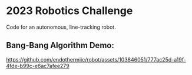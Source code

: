 # 2023 Robotics Challenge

Code for an autonomous, line-tracking robot.

## Bang-Bang Algorithm Demo: 
https://github.com/endothermiic/robot/assets/103846051/777ac25d-a19f-4fde-b99c-e6ac7afee279

